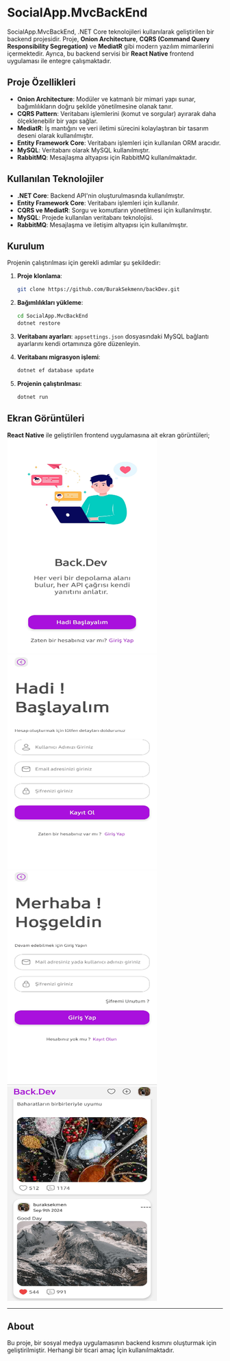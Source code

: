 
# SocialApp.MvcBackEnd

SocialApp.MvcBackEnd, .NET Core teknolojileri kullanılarak geliştirilen bir backend projesidir. Proje, **Onion Architecture**, **CQRS (Command Query Responsibility Segregation)** ve **MediatR** gibi modern yazılım mimarilerini içermektedir. Ayrıca, bu backend servisi bir **React Native** frontend uygulaması ile entegre çalışmaktadır.

## Proje Özellikleri

- **Onion Architecture**: Modüler ve katmanlı bir mimari yapı sunar, bağımlılıkların doğru şekilde yönetilmesine olanak tanır.
- **CQRS Pattern**: Veritabanı işlemlerini (komut ve sorgular) ayırarak daha ölçeklenebilir bir yapı sağlar.
- **MediatR**: İş mantığını ve veri iletimi sürecini kolaylaştıran bir tasarım deseni olarak kullanılmıştır.
- **Entity Framework Core**: Veritabanı işlemleri için kullanılan ORM aracıdır.
- **MySQL**: Veritabanı olarak MySQL kullanılmıştır.
- **RabbitMQ**: Mesajlaşma altyapısı için RabbitMQ kullanılmaktadır.

## Kullanılan Teknolojiler

- **.NET Core**: Backend API'nin oluşturulmasında kullanılmıştır.
- **Entity Framework Core**: Veritabanı işlemleri için kullanılır.
- **CQRS ve MediatR**: Sorgu ve komutların yönetilmesi için kullanılmıştır.
- **MySQL**: Projede kullanılan veritabanı teknolojisi.
- **RabbitMQ**: Mesajlaşma ve iletişim altyapısı için kullanılmıştır.

## Kurulum

Projenin çalıştırılması için gerekli adımlar şu şekildedir:

1. **Proje klonlama**: 
    ```bash
    git clone https://github.com/BurakSekmenn/backDev.git
    ```

2. **Bağımlılıkları yükleme**:
    ```bash
    cd SocialApp.MvcBackEnd
    dotnet restore
    ```

3. **Veritabanı ayarları**: `appsettings.json` dosyasındaki MySQL bağlantı ayarlarını kendi ortamınıza göre düzenleyin.

4. **Veritabanı migrasyon işlemi**:
    ```bash
    dotnet ef database update
    ```

5. **Projenin çalıştırılması**:
    ```bash
    dotnet run
    ```

## Ekran Görüntüleri

**React Native** ile geliştirilen frontend uygulamasına ait ekran görüntüleri;
<br>
<img src="screenshots/1.jpg" alt="Ana Sayfa" width="350" height="500">
<img src="screenshots/2.jpg" alt="Kayıt" width="350" height="500">
<img src="screenshots/3.jpg" alt="Login" width="350" height="500">
<img src="screenshots/6.jpg" alt="Ana Sayfa" width="350" height="500">

---

## About

Bu proje, bir sosyal medya uygulamasının backend kısmını oluşturmak için geliştirilmiştir. Herhangi bir ticari amaç İçin kullanılmaktadır.
